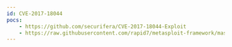 ```yaml
---
id: CVE-2017-18044
pocs:
    - https://github.com/securifera/CVE-2017-18044-Exploit
    - https://raw.githubusercontent.com/rapid7/metasploit-framework/master/modules/exploits/windows/misc/commvault_cmd_exec.rb
---
```

